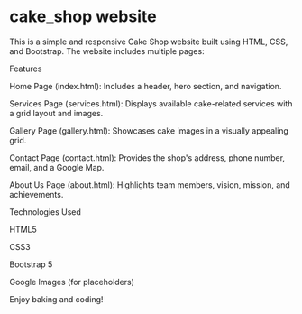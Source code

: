 # cake_shop website

This is a simple and responsive Cake Shop website built using HTML, CSS, and Bootstrap. The website includes multiple pages:

Features

Home Page (index.html): Includes a header, hero section, and navigation.

Services Page (services.html): Displays available cake-related services with a grid layout and images.

Gallery Page (gallery.html): Showcases cake images in a visually appealing grid.

Contact Page (contact.html): Provides the shop's address, phone number, email, and a Google Map.

About Us Page (about.html): Highlights team members, vision, mission, and achievements.


Technologies Used

HTML5

CSS3

Bootstrap 5

Google Images (for placeholders)


Enjoy baking and coding!
